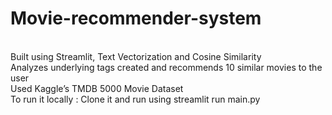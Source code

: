 # Movie-recommender-system
<br>
Built using Streamlit, Text Vectorization and Cosine Similarity <br>
Analyzes underlying tags created and recommends 10 similar movies to the user <br>
Used Kaggle’s TMDB 5000 Movie Dataset <br>
To run it locally : Clone it and run using streamlit run main.py

